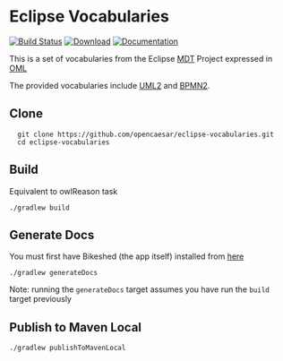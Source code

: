 # Eclipse Vocabularies

[![Build Status](https://travis-ci.org/opencaesar/eclipse-vocabularies.svg?branch=master)](https://travis-ci.org/opencaesar/eclipse-vocabularies)
[![Download](https://api.bintray.com/packages/opencaesar/ontologies/eclipse-vocabularies/images/download.svg)](https://bintray.com/opencaesar/ontologies/eclipse-vocabularies/_latestVersion)
[![Documentation](https://img.shields.io/badge/Documentation-HTML-orange)](https://opencaesar.github.io/eclipse-vocabularies/) 

This is a set of vocabularies from the Eclipse [MDT](https://www.eclipse.org/modeling/mdt) Project expressed in [OML](https://github.com/opencaesar/oml)

The provided vocabularies include [UML2](uml2/README.md) and [BPMN2](bpmn2/README.md).

## Clone
```
  git clone https://github.com/opencaesar/eclipse-vocabularies.git
  cd eclipse-vocabularies
```

## Build
Equivalent to owlReason task
```
./gradlew build
```

## Generate Docs
You must first have Bikeshed (the app itself) installed from [here](https://tabatkins.github.io/bikeshed/#install-final)
```
./gradlew generateDocs
```
Note: running the `generateDocs` target assumes you have run the `build` target previously

## Publish to Maven Local
```
./gradlew publishToMavenLocal
```
